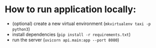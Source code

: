 # How to run application locally:

- (optional) create a new virtual environment (`mkvirtualenv taxi -p python3`)
- install dependencies (`pip install -r requirements.txt`)
- run the server (`uvicorn api.main:app --port 8080`)
